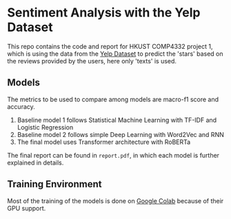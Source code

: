 # Sentiment Analysis with the Yelp Dataset
This repo contains the code and report for HKUST COMP4332 project 1, which is using the data from the [Yelp Dataset](https://www.yelp.com/dataset) to predict the 'stars' based on the reviews provided by the users, here only 'texts' is used.

## Models
The metrics to be used to compare among models are macro-f1 score and accuracy.

<ol>
  <li>Baseline model 1 follows Statistical Machine Learning with TF-IDF and Logistic Regression</li>
  <li>Baseline model 2 follows simple Deep Learning with Word2Vec and RNN</li>
  <li>The final model uses Transformer architecture with RoBERTa</li>
</ol> 

The final report can be found in `report.pdf`, in which each model is further explained in details.

## Training Environment

Most of the training of the models is done on [Google Colab](https://colab.research.google.com/) because of their GPU support.

